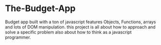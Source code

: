 # The-Budget-App
Budget app built with a ton of javascript features Objects, Functions, arrays and lots of DOM manipulation. this project is all about how to approach and solve a specific problem also about how to think as a javascript programmer.

